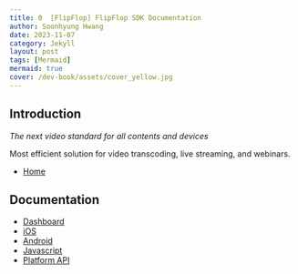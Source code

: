 ```yaml
---
title: Θ  [FlipFlop] FlipFlop SDK Documentation
author: Soonhyung Hwang
date: 2023-11-07
category: Jekyll
layout: post
tags: [Mermaid]
mermaid: true
cover: /dev-book/assets/cover_yellow.jpg
---
```


## Introduction

*The next video standard for all contents and devices*

Most efficient solution for video transcoding, 
live streaming, and webinars.

- [Home](https://www.flipflop.tv/)

## Documentation

- [Dashboard](https://www.flipflop.tv/docs)
- [iOS](https://www.flipflop.tv/docs/ios/introduction)
- [Android](https://www.flipflop.tv/docs/android/introduction)
- [Javascript](https://www.flipflop.tv/docs/javascript/introduction)
- [Platform API](https://www.flipflop.tv/docs/platform_api/introduction)

